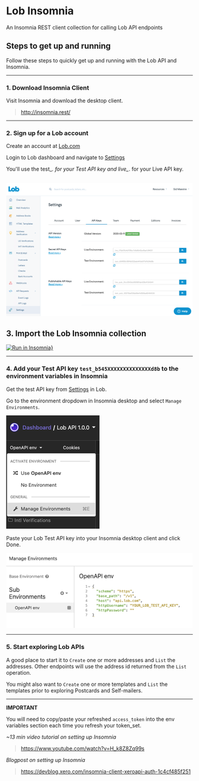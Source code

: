 # Lob Insomnia
An Insomnia REST client collection for calling Lob API endpoints


## Steps to get up and running
Follow these steps to quickly get up and running with the Lob API and Insomnia.

---

### 1. Download Insomnia Client
Visit Insomnia and download the desktop client.
> http://insomnia.rest/

---

### 2. Sign up for a Lob account

Create an account at [Lob.com](https://dashboard.lob.com/#/register)

Login to Lob dashboard and navigate to [Settings](https://dashboard.lob.com/#/settings/account)

You'll use the test_*. for your Test API key and live_*. for your Live API key.

![settings and api key](images/lob-account-settings-api-keys.png)
----

## 3. Import the Lob Insomnia collection

[![Run in Insomnia}](https://insomnia.rest/images/run.svg)](https://insomnia.rest/run/?label=Lob%20Insomnia&uri=https%3A%2F%2Fraw.githubusercontent.com%2FSidneyAllen%2Flob-insomnia%2Fmain%2Flob-insomnia-1.0.0.json%3Ftoken%3DAAERP75JPF6KZIIBNLNJEPDBBMH46)


---

### 4. Add your Test API key `test_b545XXXXXXXXXXXXXXd8b` to the environment variables in Insomnia

Get the test API key from [Settings](https://dashboard.lob.com/#/settings/account) in Lob.

Go to the environment dropdown in Insomnia desktop and select `Manage Environments`.

![manage environment](images/manage-environment.png)

Paste your Lob Test API key into your Insomnia desktop client and click Done.

![paste API keys in environment](images/set-api-keys-in-enviroment.png)


---
### 5. Start exploring Lob APIs

A good place to start it to `Create` one or more addresses and `List` the addresses.  Other endpoints will use the address id returned from the `List` operation.

You might also want to `Create` one or more templates and `List` the templates prior to exploring Postcards and Self-mailers.

---

**IMPORTANT**

You will need to copy/paste your refreshed `access_token` into the env variables section each time you refresh your token_set.

_~13 min video tutorial on setting up Insomnia_
> https://www.youtube.com/watch?v=H_k8Z8Zq99s

_Blogpost on setting up Insomnia_
> https://devblog.xero.com/insomnia-client-xeroapi-auth-1c4cf485f251